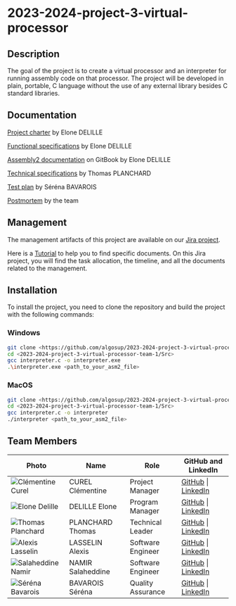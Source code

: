 # 2023-2024-project-3-virtual-processor

## Description

The goal of the project is to create a virtual processor and an interpreter for running assembly code on
that processor.
The project will be developed in plain, portable, C language without the use of any external library besides
C standard libraries.

## Documentation

[Project charter](https://github.com/algosup/2023-2024-project-3-virtual-processor-team-1/blob/main/Documents/ProjectCharter.md) by Elone DELILLE

[Functional specifications](https://github.com/algosup/2023-2024-project-3-virtual-processor-team-1/blob/main/Documents/FunctionalSpecifications.md) by Elone DELILLE

[Assembly2 documentation](https://algosup-t1.gitbook.io/asm2/) on GitBook by Elone DELILLE

[Technical specifications](https://github.com/algosup/2023-2024-project-3-virtual-processor-team-1/blob/main/Documents/TechnicalSpecifications.md) by Thomas PLANCHARD

[Test plan](https://github.com/algosup/2023-2024-project-3-virtual-processor-team-1/blob/main/Documents/TestPlan.md) by Séréna BAVAROIS

[Postmortem](Documents/ManagementArtefacts/PostMortem.md) by the team

## Management

The management artifacts of this project are available on our [Jira project](https://virtual-processor.atlassian.net/jira/core/projects/VPT1/summary).

Here is a [Tutorial](/Documents/JiraTutorial.md) to help you to find specific documents. On this Jira project, you will find the task allocation, the timeline, and all the documents related to the management.

## Installation

To install the project, you need to clone the repository and build the project with the following commands:

### Windows

```bash
git clone <https://github.com/algosup/2023-2024-project-3-virtual-processor-team-1>
cd <2023-2024-project-3-virtual-processor-team-1/Src>
gcc interpreter.c -o interpreter.exe
.\interpreter.exe <path_to_your_asm2_file>
```

### MacOS

```bash
git clone <https://github.com/algosup/2023-2024-project-3-virtual-processor-team-1>
cd <2023-2024-project-3-virtual-processor-team-1/Src>
gcc interpreter.c -o interpreter
./interpreter <path_to_your_asm2_file>
```

## Team Members

| **Photo** | **Name** | **Role** | **GitHub and LinkedIn** |
|---|---|---|---|
| ![Clémentine Curel](https://ca.slack-edge.com/T06BWRNMW3X-U06C7TXB9PE-g35ba02d7e83-64) | CUREL Clémentine | Project Manager | [GitHub](https://github.com/Clementine951) \| [LinkedIn](https://www.linkedin.com/in/clementine-curel/) |
| ![Elone Delille](https://ca.slack-edge.com/T06BWRNMW3X-U06CNHASLBS-gd0f64565afd-64) | DELILLE Elone | Program Manager | [GitHub](https://github.com/HiNett) \| [LinkedIn](https://www.linkedin.com/in/elonedelille/) |
| ![Thomas Planchard](https://ca.slack-edge.com/T019N8PRR7W-U02EY24GTT8-ge73464278d5-64) | PLANCHARD Thomas | Technical Leader | [GitHub](https://github.com/thomas-planchard) \| [LinkedIn](https://www.linkedin.com/in/thomas-planchard-461782221/) |
| ![Alexis Lasselin](https://ca.slack-edge.com/T06BWRNMW3X-U06BZPTBDV0-g00cd520ab1f-64) | LASSELIN Alexis | Software Engineer | [GitHub](https://github.com/AlexisLasselin) \| [LinkedIn](https://www.linkedin.com/in/alexis-lasselin-318649251/) |
| ![Salaheddine Namir](https://ca.slack-edge.com/T06BWRNMW3X-U06CMQRP3D4-gfbb2631ed2b-64) | NAMIR Salaheddine | Software Engineer | [GitHub](https://github.com/T3rryc) \| [LinkedIn](https://www.linkedin.com/in/salaheddine-namir-3402471b8/) |
| ![Séréna Bavarois](https://ca.slack-edge.com/T06BWRNMW3X-U06C1D5D9RT-g2a7db03edc5-64) | BAVAROIS Séréna | Quality Assurance | [GitHub](https://github.com/NanaChocolat) \| [LinkedIn](https://www.linkedin.com/in/s%C3%A9r%C3%A9na-bavarois-619975218/) |

